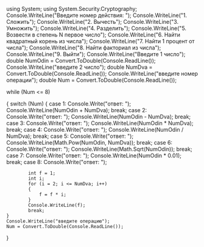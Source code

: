 using System;
using System.Security.Cryptography;
Console.WriteLine("Введите номер действия: ");
Console.WriteLine("1. Сложить");
Console.WriteLine("2. Вычесть");
Console.WriteLine("3. Умножить");
Console.WriteLine("4. Разделить");
Console.WriteLine("5. Возвести в степень N первое число");
Console.WriteLine("6. Найти квадратный корень из числа");
Console.WriteLine("7. Найти 1 процент от числа");
Console.WriteLine("8. Найти факториал из числа");
Console.WriteLine("9. Выйти");
Console.WriteLine("Введите 1 число");
double NumOdin = Convert.ToDouble(Console.ReadLine());
Console.WriteLine("введите 2 число");
double NumDva = Convert.ToDouble(Console.ReadLine());
Console.WriteLine("введите номер операции");
double Num = Convert.ToDouble(Console.ReadLine());

while (Num <= 8)
  
{
    switch (Num)
    {
        case 1:
            Console.Write("ответ: ");
            Console.WriteLine(NumOdin + NumDva);
            break;
        case 2:
            Console.Write("ответ: ");
            Console.WriteLine(NumOdin - NumDva);
            break;
        case 3:
            Console.Write("ответ: ");
            Console.WriteLine(NumOdin * NumDva);
            break;
        case 4:
            Console.Write("ответ: ");
            Console.WriteLine(NumOdin / NumDva);
            break;
        case 5:
            Console.Write("ответ: ");
            Console.WriteLine(Math.Pow(NumOdin, NumDva));
            break;
        case 6:
            Console.Write("ответ: ");
            Console.WriteLine(Math.Sqrt(NumOdin));
            break;
        case 7:
            Console.Write("ответ: ");
            Console.WriteLine(NumOdin * 0.01);
            break;
        case 8:
            Console.Write("ответ: ");

            int f = 1;
            int i;
            for (i = 2; i <= NumDva; i++)
            {
                f = f * i;
            }
            Console.WriteLine(f);
            break;
    }
    Console.WriteLine("введите операцию");
    Num = Convert.ToDouble(Console.ReadLine());
}
